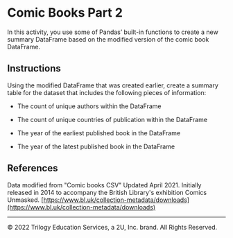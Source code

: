 # Comic Books Part 2

In this activity, you use some of Pandas’ built-in functions to create a new summary DataFrame based on the modified version of the comic book DataFrame.

## Instructions

Using the modified DataFrame that was created earlier, create a summary table for the dataset that includes the following pieces of information:

* The count of unique authors within the DataFrame

* The count of unique countries of publication within the DataFrame

* The year of the earliest published book in the DataFrame

* The year of the latest published book in the DataFrame

## References

 Data modified from "Comic books CSV" Updated April 2021. Initially released in 2014 to accompany the British Library's exhibition Comics Unmasked. [https://www.bl.uk/collection-metadata/downloads](https://www.bl.uk/collection-metadata/downloads)

---
© 2022 Trilogy Education Services, a 2U, Inc. brand. All Rights Reserved.
